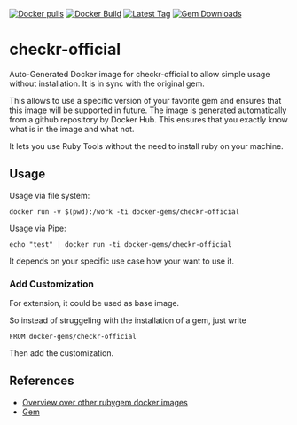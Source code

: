 [![Docker pulls](https://img.shields.io/docker/pulls/rubygem/checkr-official.svg)](https://hub.docker.com/r/rubygem/checkr-official/)
[![Docker Build](https://img.shields.io/docker/automated/rubygem/checkr-official.svg)](https://hub.docker.com/r/rubygem/checkr-official/)
[![Latest Tag](https://img.shields.io/github/tag/docker-rubygem/checkr-official.svg)](https://hub.docker.com/r/rubygem/checkr-official/)
[![Gem Downloads](https://img.shields.io/gem/dt/checkr-official.svg)](https://rubygems.org/gems/checkr-official/)
# checkr-official

Auto-Generated Docker image for checkr-official to allow simple usage without installation.
It is in sync with the original gem.

This allows to use a specific version of your favorite gem and ensures that this image will be supported in future.
The image is generated automatically from a github repository by Docker Hub.
This ensures that you exactly know what is in the image and what not.

It lets you use Ruby Tools without the need to install ruby on your machine.

## Usage

Usage via file system:

`docker run -v $(pwd):/work -ti docker-gems/checkr-official`

Usage via Pipe:

`echo "test" | docker run -ti docker-gems/checkr-official`

It depends on your specific use case how your want to use it.

### Add Customization

For extension, it could be used as base image.

So instead of struggeling with the installation of a gem, just write

`FROM docker-gems/checkr-official`

Then add the customization.

## References

 - [Overview over other rubygem docker images](https://github.com/thinkbot/docker-rubygem)
 - [Gem](https://rubygems.org/gems/checkr-official/)
